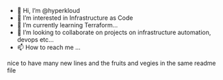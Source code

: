 - 👋 Hi, I’m @hyperkloud
- 👀 I’m interested in Infrastructure as Code
- 🌱 I’m currently learning Terraform...
- 💞️ I’m looking to collaborate on projects on infrastructure automation, devops etc...
- 📫 How to reach me ...

<!---
hyperkloud/hyperkloud is a ✨ special ✨ repository because its `README.md` (this file) appears on your GitHub profile.
You can click the Preview link to take a look at your changes.
--->
nice to have many new lines
and the fruits and vegies 
in the same readme file